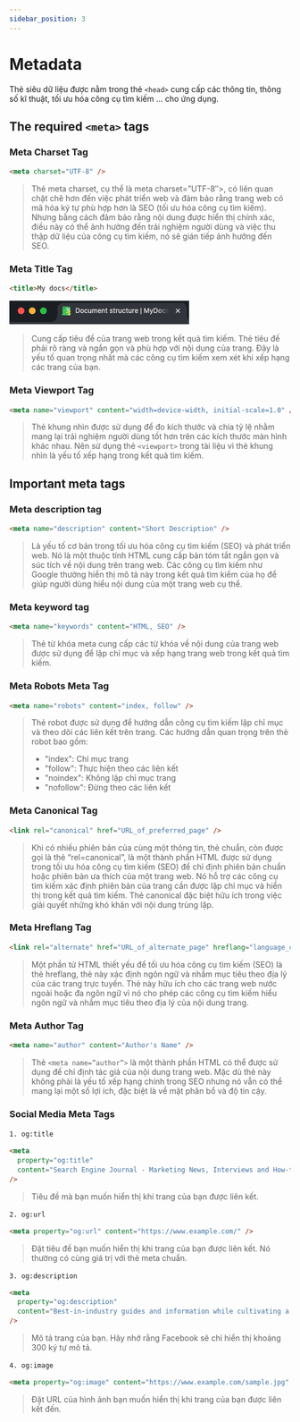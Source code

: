 ```yaml
---
sidebar_position: 3
---
```


# Metadata

Thẻ siêu dữ liệu được nằm trong thẻ `<head>` cung cấp các thông tin, thông số kĩ thuật, tối ưu hóa công cụ tìm kiếm ... cho ứng dụng.

## The required `<meta>` tags

### Meta Charset Tag

```html title='Example'
<meta charset="UTF-8" />
```

> Thẻ meta charset, cụ thể là meta charset=”UTF-8″>, có liên quan chặt chẽ hơn đến việc phát triển web và đảm bảo rằng trang web có mã hóa ký tự phù hợp hơn là SEO (tối ưu hóa công cụ tìm kiếm). Nhưng bằng cách đảm bảo rằng nội dung được hiển thị chính xác, điều này có thể ảnh hưởng đến trải nghiệm người dùng và việc thu thập dữ liệu của công cụ tìm kiếm, nó sẽ gián tiếp ảnh hưởng đến SEO.

### Meta Title Tag

```html title='Example'
<title>My docs</title>
```

![Caching next](../images/title-tab.png)

> Cung cấp tiêu đề của trang web trong kết quả tìm kiếm. Thẻ tiêu đề phải rõ ràng và ngắn gọn và phù hợp với nội dung của trang. Đây là yếu tố quan trọng nhất mà các công cụ tìm kiếm xem xét khi xếp hạng các trang của bạn.

### Meta Viewport Tag

```html title='Example'
<meta name="viewport" content="width=device-width, initial-scale=1.0" />
```

> Thẻ khung nhìn được sử dụng để đo kích thước và chia tỷ lệ nhằm mang lại trải nghiệm người dùng tốt hơn trên các kích thước màn hình khác nhau. Nên sử dụng thẻ `<viewport>` trong tài liệu vì thẻ khung nhìn là yếu tố xếp hạng trong kết quả tìm kiếm.

## Important meta tags

### Meta description tag

```html title='Example'
<meta name="description" content="Short Description" />
```

> Là yếu tố cơ bản trong tối ưu hóa công cụ tìm kiếm (SEO) và phát triển web. Nó là một thuộc tính HTML cung cấp bản tóm tắt ngắn gọn và súc tích về nội dung trên trang web. Các công cụ tìm kiếm như Google thường hiển thị mô tả này trong kết quả tìm kiếm của họ để giúp người dùng hiểu nội dung của một trang web cụ thể.

### Meta keyword tag

```html title='Example'
<meta name="keywords" content="HTML, SEO" />
```

> Thẻ từ khóa meta cung cấp các từ khóa về nội dung của trang web được sử dụng để lập chỉ mục và xếp hạng trang web trong kết quả tìm kiếm.

### Meta Robots Meta Tag

```html title='Example'
<meta name="robots" content="index, follow" />
```

> Thẻ robot được sử dụng để hướng dẫn công cụ tìm kiếm lập chỉ mục và theo dõi các liên kết trên trang. Các hướng dẫn quan trọng trên thẻ robot bao gồm:
>
> - "index": Chỉ mục trang
> - "follow": Thực hiện theo các liên kết
> - "noindex": Không lập chỉ mục trang
> - "nofollow": Đừng theo các liên kết

### Meta Canonical Tag

```html title='Example'
<link rel="canonical" href="URL_of_preferred_page" />
```

> Khi có nhiều phiên bản của cùng một thông tin, thẻ chuẩn, còn được gọi là thẻ “rel=canonical”, là một thành phần HTML được sử dụng trong tối ưu hóa công cụ tìm kiếm (SEO) để chỉ định phiên bản chuẩn hoặc phiên bản ưa thích của một trang web. Nó hỗ trợ các công cụ tìm kiếm xác định phiên bản của trang cần được lập chỉ mục và hiển thị trong kết quả tìm kiếm. Thẻ canonical đặc biệt hữu ích trong việc giải quyết những khó khăn với nội dung trùng lặp.

### Meta Hreflang Tag

```html title='Example'
<link rel="alternate" href="URL_of_alternate_page" hreflang="language_code" />
```

> Một phần tử HTML thiết yếu để tối ưu hóa công cụ tìm kiếm (SEO) là thẻ hreflang, thẻ này xác định ngôn ngữ và nhắm mục tiêu theo địa lý của các trang trực tuyến. Thẻ này hữu ích cho các trang web nước ngoài hoặc đa ngôn ngữ vì nó cho phép các công cụ tìm kiếm hiểu ngôn ngữ và nhắm mục tiêu theo địa lý của nội dung trang.

### Meta Author Tag

```html title='Example'
<meta name="author" content="Author's Name" />
```

> Thẻ `<meta name=”author”>` là một thành phần HTML có thể được sử dụng để chỉ định tác giả của nội dung trang web. Mặc dù thẻ này không phải là yếu tố xếp hạng chính trong SEO nhưng nó vẫn có thể mang lại một số lợi ích, đặc biệt là về mặt phân bổ và độ tin cậy.

### Social Media Meta Tags

`1. og:title`

```html title='Example'
<meta
  property="og:title"
  content="Search Engine Journal - Marketing News, Interviews and How-to Guides"
/>
```

> Tiêu đề mà bạn muốn hiển thị khi trang của bạn được liên kết.

`2. og:url`

```html title='Example'
<meta property="og:url" content="https://www.example.com/" />
```

> Đặt tiêu đề bạn muốn hiển thị khi trang của bạn được liên kết. Nó thường có cùng giá trị với thẻ meta chuẩn.

`3. og:description`

```html title='Example'
<meta
  property="og:description"
  content="Best-in-industry guides and information while cultivating a positive community."
/>
```

> Mô tả trang của bạn. Hãy nhớ rằng Facebook sẽ chỉ hiển thị khoảng 300 ký tự mô tả.

`4. og:image`

```html title='Example'
<meta property="og:image" content="https://www.example.com/sample.jpg" />
```

> Đặt URL của hình ảnh bạn muốn hiển thị khi trang của bạn được liên kết đến.
